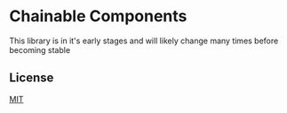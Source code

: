 # Chainable Components

This library is in it's early stages and will likely change many times before becoming stable

## License
[MIT](./LICENSE)
